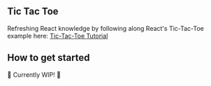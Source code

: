 ## Tic Tac Toe
Refreshing React knowledge by following along React's Tic-Tac-Toe example here: [Tic-Tac-Toe Tutorial](https://react.dev/learn/tutorial-tic-tac-toe)

## How to get started
:construction: Currently WIP! :construction: